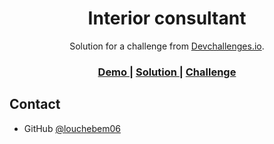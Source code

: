 <!-- Please update value in the {}  -->

<h1 align="center">Interior consultant</h1>

<div align="center">
   Solution for a challenge from  <a href="http://devchallenges.io" target="_blank">Devchallenges.io</a>.
</div>

<div align="center">
  <h3>
    <a href="https://interior-consulting.bryanledda.fr/">
      Demo
    </a>
    <span> | </span>
    <a href="https://github.com/louchebem06/Interior-Consultant-devchallenge.io">
      Solution
    </a>
    <span> | </span>
    <a href="https://devchallenges.io/challenges/Jymh2b2FyebRTUljkNcb">
      Challenge
    </a>
  </h3>
</div>

## Contact

- GitHub [@louchebem06](https://github.com/louchebem06)
